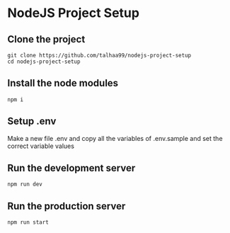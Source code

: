 # NodeJS Project Setup

## Clone the project
```
git clone https://github.com/talhaa99/nodejs-project-setup
cd nodejs-project-setup
```

## Install the node modules
```
npm i
```
## Setup .env
Make a new file .env and copy all the variables of .env.sample and set the correct variable values

## Run the development server
```
npm run dev
```

## Run the production server
```
npm run start
```